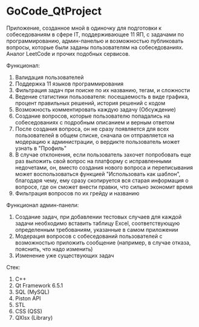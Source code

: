 # GoCode_QtProject

Приложение, созданное мной в одиночку для подготовки к собеседованиям в сфере IT, поддерживающее 11 ЯП, с задачами по программированию, 
админ-панелью и возможностью публиковать вопросы, которые были заданы пользователям на собеседованиях. Аналог LeetCode и прочих подобных сервисов. 

Функционал:
1. Валидация пользователей
2. Поддержка 11 языков программирования
3. Фильтрация задач при поиске по их названию, тегам, и сложности
4. Ведение статистики пользователя: посещаемость в виде графика, процент правильных решений, история решений с кодом
5. Возможность комментировать каждую задачу (Обсуждение)
6. Создание вопросов, которые пользователю попадались на собеседованиях с подробным описанием и верным ответом
7. После создания вопроса, он не сразу появляется для всех пользователей в общем списке, сначала он отправляется на модерацию к администрации, о вердикте пользователь может узнать в "Профиль"
8. В случае отклонения, если пользователь захочет попробовать еще раз выложить свой вопрос на платформу с исправленными недочетами, он, вместо создания нового вопроса и переписывания может
воспользоваться функцией "Использовать как шаблон", благодаря чему, ему сразу скопируется вся старая информация о вопросе, где он сможет внести правки, что сильно экономит время
10. Фильтрация вопросов по их грейду и названию

Функционал админ-панели:
1. Создание задач, при добавлении тестовых случаев для каждой задачи необходимо вставить таблицу Excel, соответствующую определенным требованиям, указанные в самом приложении
2. Модерация вопросов с собеседований пользователей с возможностью приложить сообщение (например, в случае отказа, пояснить, что надо изменить)
3. Изменение уже существующих задач

Стек:
1. С++
2. Qt Framework 6.5.1
3. SQL (MySQL)
4. Piston API
5. STL
6. CSS (QSS)
7. QXlsx (Library)
